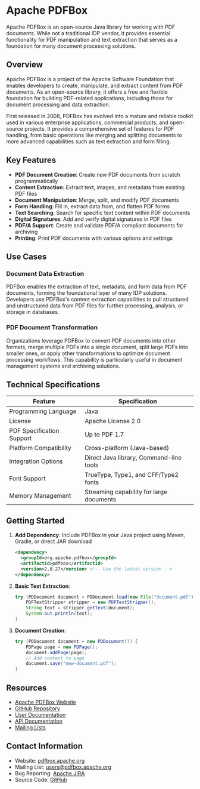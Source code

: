 # Apache PDFBox

Apache PDFBox is an open-source Java library for working with PDF documents. While not a traditional IDP vendor, it provides essential functionality for PDF manipulation and text extraction that serves as a foundation for many document processing solutions.

## Overview

Apache PDFBox is a project of the Apache Software Foundation that enables developers to create, manipulate, and extract content from PDF documents. As an open-source library, it offers a free and flexible foundation for building PDF-related applications, including those for document processing and data extraction.

First released in 2008, PDFBox has evolved into a mature and reliable toolkit used in various enterprise applications, commercial products, and open-source projects. It provides a comprehensive set of features for PDF handling, from basic operations like merging and splitting documents to more advanced capabilities such as text extraction and form filling.

## Key Features

- **PDF Document Creation**: Create new PDF documents from scratch programmatically
- **Content Extraction**: Extract text, images, and metadata from existing PDF files
- **Document Manipulation**: Merge, split, and modify PDF documents
- **Form Handling**: Fill in, extract data from, and flatten PDF forms
- **Text Searching**: Search for specific text content within PDF documents
- **Digital Signatures**: Add and verify digital signatures in PDF files
- **PDF/A Support**: Create and validate PDF/A compliant documents for archiving
- **Printing**: Print PDF documents with various options and settings

## Use Cases

### Document Data Extraction

PDFBox enables the extraction of text, metadata, and form data from PDF documents, forming the foundational layer of many IDP solutions. Developers use PDFBox's content extraction capabilities to pull structured and unstructured data from PDF files for further processing, analysis, or storage in databases.

### PDF Document Transformation

Organizations leverage PDFBox to convert PDF documents into other formats, merge multiple PDFs into a single document, split large PDFs into smaller ones, or apply other transformations to optimize document processing workflows. This capability is particularly useful in document management systems and archiving solutions.

## Technical Specifications

| Feature | Specification |
|---------|---------------|
| Programming Language | Java |
| License | Apache License 2.0 |
| PDF Specification Support | Up to PDF 1.7 |
| Platform Compatibility | Cross-platform (Java-based) |
| Integration Options | Direct Java library, Command-line tools |
| Font Support | TrueType, Type1, and CFF/Type2 fonts |
| Memory Management | Streaming capability for large documents |

## Getting Started

1. **Add Dependency**: Include PDFBox in your Java project using Maven, Gradle, or direct JAR download
   ```xml
   <dependency>
     <groupId>org.apache.pdfbox</groupId>
     <artifactId>pdfbox</artifactId>
     <version>2.0.27</version> <!-- Use the latest version -->
   </dependency>
   ```

2. **Basic Text Extraction**:
   ```java
   try (PDDocument document = PDDocument.load(new File("document.pdf"))) {
       PDFTextStripper stripper = new PDFTextStripper();
       String text = stripper.getText(document);
       System.out.println(text);
   }
   ```

3. **Document Creation**:
   ```java
   try (PDDocument document = new PDDocument()) {
       PDPage page = new PDPage();
       document.addPage(page);
       // Add content to page
       document.save("new-document.pdf");
   }
   ```

## Resources

- [Apache PDFBox Website](https://pdfbox.apache.org/)
- [GitHub Repository](https://github.com/apache/pdfbox)
- [User Documentation](https://pdfbox.apache.org/2.0/documentation.html)
- [API Documentation](https://pdfbox.apache.org/2.0/javadocs.html)
- [Mailing Lists](https://pdfbox.apache.org/3.0/support.html#mailing-lists)

## Contact Information

- Website: [pdfbox.apache.org](https://pdfbox.apache.org/)
- Mailing List: [users@pdfbox.apache.org](mailto:users@pdfbox.apache.org)
- Bug Reporting: [Apache JIRA](https://issues.apache.org/jira/browse/PDFBOX)
- Source Code: [GitHub](https://github.com/apache/pdfbox)
